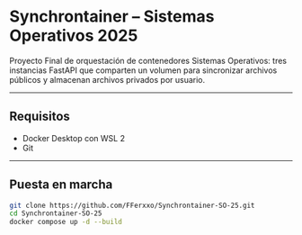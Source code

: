 # Synchrontainer – Sistemas Operativos 2025

Proyecto Final de orquestación de contenedores Sistemas Operativos: tres instancias FastAPI que
comparten un volumen para sincronizar archivos públicos y almacenan
archivos privados por usuario.

---

## Requisitos

* Docker Desktop con WSL 2  
* Git  

---

## Puesta en marcha

```bash
git clone https://github.com/FFerxxo/Synchrontainer-SO-25.git
cd Synchrontainer-SO-25
docker compose up -d --build      

